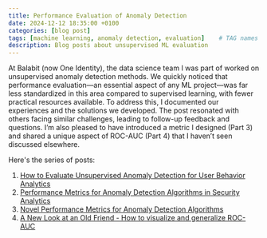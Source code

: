 ```yaml
---
title: Performance Evaluation of Anomaly Detection
date: 2024-12-12 18:35:00 +0100
categories: [blog post]
tags: [machine learning, anomaly detection, evaluation]    # TAG names should always be lowercase
description: Blog posts about unsupervised ML evaluation
---
```


At Balabit (now One Identity), the data science team I was part of worked on unsupervised anomaly detection methods. We quickly noticed that performance evaluation—an essential aspect of any ML project—was far less standardized in this area compared to supervised learning, with fewer practical resources available. To address this, I documented our experiences and the solutions we developed. The post resonated with others facing similar challenges, leading to follow-up feedback and questions. I’m also pleased to have introduced a metric I designed (Part 3) and shared a unique aspect of ROC-AUC (Part 4) that I haven’t seen discussed elsewhere.

Here's the series of posts:
1. [How to Evaluate Unsupervised Anomaly Detection for User Behavior Analytics](https://medium.com/balabit-unsupervised/how-to-evaluate-unsupervised-anomaly-detection-for-user-behavior-analytics-88f3d5de2018)
2. [Performance Metrics for Anomaly Detection Algorithms in Security Analytics](https://medium.com/balabit-unsupervised/performance-metrics-for-anomaly-detection-algorithms-in-security-analytics-f3e509efd21d)
3. [Novel Performance Metrics for Anomaly Detection Algorithms](https://medium.com/balabit-unsupervised/novel-performance-metrics-for-anomaly-detection-algorithms-35911673ac94)
4. [A New Look at an Old Friend - How to visualize and generalize ROC-AUC](https://medium.com/balabit-unsupervised/a-new-look-at-an-old-friend-c1936841215f)
